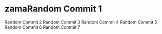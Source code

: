 # zamaRandom Commit 1
Random Commit 2
Random Commit 3
Random Commit 4
Random Commit 5
Random Commit 6
Random Commit 7
